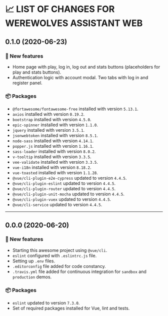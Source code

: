 # 📈 LIST OF CHANGES FOR WEREWOLVES ASSISTANT WEB

## 0.1.0 (2020-06-23)

### 🚀 New features

* Home page with play, log in, log out and stats buttons (placeholders for play and stats buttons).
* Authentication logic with account modal. Two tabs with log in and register panel.

### 📦 Packages

* `@fortawesome/fontawesome-free` installed with version `5.13.1`.
* `axios` installed with version `0.19.2`.
* `bootstrap` installed with version `4.5.0`.
* `epic-spinner` installed with version `1.1.0`.
* `jquery` installed with version `3.5.1`.
* `jsonwebtoken` installed with version `8.5.1`.
* `node-sass` installed with version `4.14.1`.
* `popper.js` installed with version `1.16.1`.
* `sass-loader` installed with version `8.0.2`.
* `v-tooltip` installed with version `3.3.5`.
* `vee-validate` installed with version `3.3.5`.
* `vue-i18n` installed with version `8.18.2`.
* `vue-toasted` installed with version `1.1.28`.
* `@vue/cli-plugin-e2e-cypress` updated to version `4.4.5`.
* `@vue/cli-plugin-eslint` updated to version `4.4.5`.
* `@vue/cli-plugin-router` updated to version `4.4.5`.
* `@vue/cli-plugin-unit-mocha` updated to version `4.4.5`.
* `@vue/cli-plugin-vuex` updated to version `4.4.5`.
* `@vue/cli-service` updated to version `4.4.5`.

---

## 0.0.0 (2020-06-20)

### 🚀 New features

* Starting this awesome project using `@vue/cli`.
* `eslint` configured with `.eslintrc.js` file.
* Setting up `.env` files.
* `.editorconfig` file added for code constancy.
* `.travis.yml` file added for continuous integration for `sandbox` and `production` demos.

### 📦 Packages

* `eslint` updated to version `7.3.0`.
* Set of required packages installed for Vue, lint and tests.
